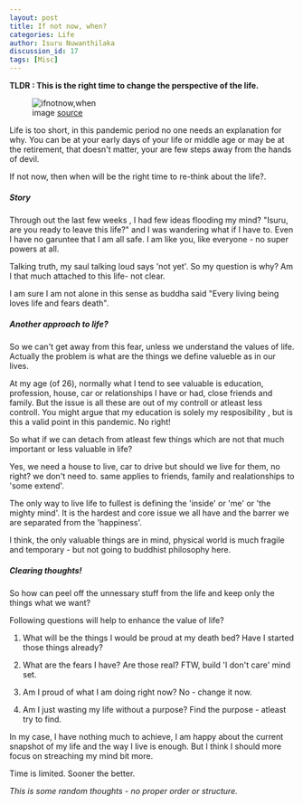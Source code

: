 ```yaml
---
layout: post
title: If not now, when?
categories: Life
author: Isuru Nuwanthilaka
discussion_id: 17
tags: [Misc]
---
```


**TLDR : This is the right time to change the perspective of the life.**

<figure>
  <img src="{{ site.url }}/assets/img/mind.jpeg" alt="ifnotnow,when" class="fig-img"/>
  <figcaption>image <a href="https://scopeblog.stanford.edu/2018/06/18/mind-this-research-reveals-the-power-of-the-mind/">source</a></figcaption>
</figure>

Life is too short, in this pandemic period no one needs an explanation for why. You can be at your early days of your life or middle age or may be at the retirement, that doesn't matter, your are few steps away from the hands of devil.

If not now, then when will be the right time to re-think about the life?.

##### Story

Through out the last few weeks , I had few ideas flooding my mind? "Isuru, are you ready to leave this life?" and I was wandering what if I have to. Even I have no garuntee that I am all safe. I am like you, like everyone - no super powers at all.

Talking truth, my saul talking loud says 'not yet'. So my question is why? Am I that much attached to this life- not clear.

I am sure I am not alone in this sense as buddha said "Every living being loves life and fears death".

##### Another approach to life?

So we can't get away from this fear, unless we understand the values of life. Actually the problem is what are the things we define valueble as in our lives.

At my age (of 26), normally what I tend to see valuable is education, profession, house, car or relationships I have or had, close friends and family. But the issue is all these are out of my controll or atleast less controll. You might argue that my education is solely my resposibility , but is this a valid point in this pandemic. No right!

So what if we can detach from atleast few things which are not that much important or less valuable in life?

Yes, we need a house to live, car to drive but should we live for them, no right? we don't need to. same applies to friends, family and realationships to 'some extend'.

The only way to live life to fullest is defining the 'inside' or 'me' or 'the mighty mind'. It is the hardest and core issue we all have and the barrer we are separated from the 'happiness'.

I think, the only valuable things are in mind, physical world is much fragile and temporary - but not going to buddhist philosophy here.

##### Clearing thoughts!

So how can peel off the unnessary stuff from the life and keep only the things what we want?

Following questions will help to enhance the value of life?

1. What will be the things I would be proud at my death bed? Have I started those things already?

2. What are the fears I have? Are those real? FTW, build 'I don't care' mind set.

3. Am I proud of what I am doing right now? No - change it now.

4. Am I just wasting my life without a purpose? Find the purpose - atleast try to find.

In my case, I have nothing much to achieve, I am happy about the current snapshot of my life and the way I live is enough. But I think I should more focus on streaching my mind bit more.

Time is limited. Sooner the better.

_This is some random thoughts - no proper order or structure._
